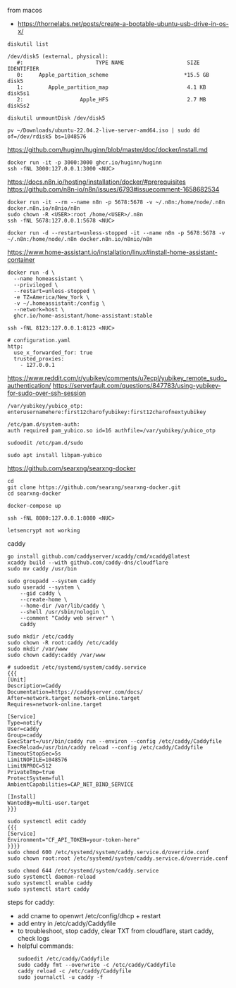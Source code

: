 from macos
- https://thornelabs.net/posts/create-a-bootable-ubuntu-usb-drive-in-os-x/

```
diskutil list

/dev/disk5 (external, physical):
   #:                       TYPE NAME                    SIZE       IDENTIFIER
   0:     Apple_partition_scheme                        *15.5 GB    disk5
   1:        Apple_partition_map                         4.1 KB     disk5s1
   2:                  Apple_HFS                         2.7 MB     disk5s2

diskutil unmountDisk /dev/disk5

pv ~/Downloads/ubuntu-22.04.2-live-server-amd64.iso | sudo dd of=/dev/rdisk5 bs=1048576
```

https://github.com/huginn/huginn/blob/master/doc/docker/install.md
```
docker run -it -p 3000:3000 ghcr.io/huginn/huginn
ssh -fNL 3000:127.0.0.1:3000 <NUC>
```

https://docs.n8n.io/hosting/installation/docker/#prerequisites
https://github.com/n8n-io/n8n/issues/6793#issuecomment-1658682534
```
docker run -it --rm --name n8n -p 5678:5678 -v ~/.n8n:/home/node/.n8n docker.n8n.io/n8nio/n8n
sudo chown -R <USER>:root /home/<USER>/.n8n
ssh -fNL 5678:127.0.0.1:5678 <NUC>

docker run -d --restart=unless-stopped -it --name n8n -p 5678:5678 -v ~/.n8n:/home/node/.n8n docker.n8n.io/n8nio/n8n
```

https://www.home-assistant.io/installation/linux#install-home-assistant-container
```
docker run -d \
  --name homeassistant \
  --privileged \
  --restart=unless-stopped \
  -e TZ=America/New_York \
  -v ~/.homeassistant:/config \
  --network=host \
  ghcr.io/home-assistant/home-assistant:stable

ssh -fNL 8123:127.0.0.1:8123 <NUC>

# configuration.yaml
http:
  use_x_forwarded_for: true
  trusted_proxies:
    - 127.0.0.1
```

https://www.reddit.com/r/yubikey/comments/u7ecpl/yubikey_remote_sudo_authentication/
https://serverfault.com/questions/847783/using-yubikey-for-sudo-over-ssh-session
```
/var/yubikey/yubico_otp:
enterusernamehere:first12charofyubikey:first12charofnextyubikey

/etc/pam.d/system-auth:
auth required pam_yubico.so id=16 authfile=/var/yubikey/yubico_otp

sudoedit /etc/pam.d/sudo

sudo apt install libpam-yubico
```

https://github.com/searxng/searxng-docker
```
cd
git clone https://github.com/searxng/searxng-docker.git
cd searxng-docker

docker-compose up

ssh -fNL 8080:127.0.0.1:8080 <NUC>

letsencrypt not working
```

caddy

```
go install github.com/caddyserver/xcaddy/cmd/xcaddy@latest
xcaddy build --with github.com/caddy-dns/cloudflare
sudo mv caddy /usr/bin

sudo groupadd --system caddy
sudo useradd --system \
    --gid caddy \
    --create-home \
    --home-dir /var/lib/caddy \
    --shell /usr/sbin/nologin \
    --comment "Caddy web server" \
    caddy

sudo mkdir /etc/caddy
sudo chown -R root:caddy /etc/caddy
sudo mkdir /var/www
sudo chown caddy:caddy /var/www

# sudoedit /etc/systemd/system/caddy.service
{{{
[Unit]
Description=Caddy
Documentation=https://caddyserver.com/docs/
After=network.target network-online.target
Requires=network-online.target

[Service]
Type=notify
User=caddy
Group=caddy
ExecStart=/usr/bin/caddy run --environ --config /etc/caddy/Caddyfile
ExecReload=/usr/bin/caddy reload --config /etc/caddy/Caddyfile
TimeoutStopSec=5s
LimitNOFILE=1048576
LimitNPROC=512
PrivateTmp=true
ProtectSystem=full
AmbientCapabilities=CAP_NET_BIND_SERVICE

[Install]
WantedBy=multi-user.target
}}}

sudo systemctl edit caddy
{{{
[Service]
Environment="CF_API_TOKEN=your-token-here"
}}}}
sudo chmod 600 /etc/systemd/system/caddy.service.d/override.conf
sudo chown root:root /etc/systemd/system/caddy.service.d/override.conf

sudo chmod 644 /etc/systemd/system/caddy.service
sudo systemctl daemon-reload
sudo systemctl enable caddy
sudo systemctl start caddy

```

steps for caddy:
- add cname to openwrt /etc/config/dhcp + restart
- add entry in /etc/caddy/Caddyfile
- to troubleshoot, stop caddy, clear TXT from cloudflare, start caddy, check logs
- helpful commands:
  ```
  sudoedit /etc/caddy/Caddyfile
  sudo caddy fmt --overwrite -c /etc/caddy/Caddyfile
  caddy reload -c /etc/caddy/Caddyfile
  sudo journalctl -u caddy -f
  ```
